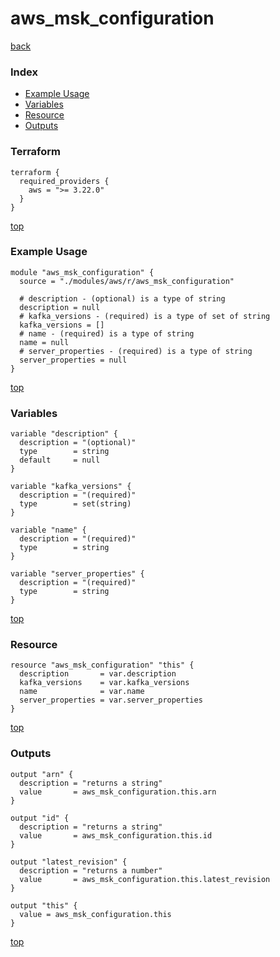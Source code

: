 # aws_msk_configuration

[back](../aws.md)

### Index

- [Example Usage](#example-usage)
- [Variables](#variables)
- [Resource](#resource)
- [Outputs](#outputs)

### Terraform

```hcl
terraform {
  required_providers {
    aws = ">= 3.22.0"
  }
}
```

[top](#index)

### Example Usage

```hcl
module "aws_msk_configuration" {
  source = "./modules/aws/r/aws_msk_configuration"

  # description - (optional) is a type of string
  description = null
  # kafka_versions - (required) is a type of set of string
  kafka_versions = []
  # name - (required) is a type of string
  name = null
  # server_properties - (required) is a type of string
  server_properties = null
}
```

[top](#index)

### Variables

```hcl
variable "description" {
  description = "(optional)"
  type        = string
  default     = null
}

variable "kafka_versions" {
  description = "(required)"
  type        = set(string)
}

variable "name" {
  description = "(required)"
  type        = string
}

variable "server_properties" {
  description = "(required)"
  type        = string
}
```

[top](#index)

### Resource

```hcl
resource "aws_msk_configuration" "this" {
  description       = var.description
  kafka_versions    = var.kafka_versions
  name              = var.name
  server_properties = var.server_properties
}
```

[top](#index)

### Outputs

```hcl
output "arn" {
  description = "returns a string"
  value       = aws_msk_configuration.this.arn
}

output "id" {
  description = "returns a string"
  value       = aws_msk_configuration.this.id
}

output "latest_revision" {
  description = "returns a number"
  value       = aws_msk_configuration.this.latest_revision
}

output "this" {
  value = aws_msk_configuration.this
}
```

[top](#index)